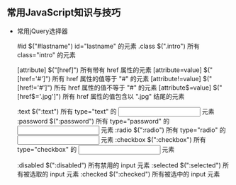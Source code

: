 ## 常用JavaScript知识与技巧
+ 常用jQuery选择器
  
  #id					$("#lastname")	id="lastname" 的元素
  .class				$(".intro")	所有 class="intro" 的元素
 	 	 
  [attribute]			$("[href]")	所有带有 href 属性的元素
  [attribute=value]	$("[href='#']")	所有 href 属性的值等于 "#" 的元素
  [attribute!=value]	$("[href!='#']")	所有 href 属性的值不等于 "#" 的元素
  [attribute$=value]	$("[href$='.jpg']")	所有 href 属性的值包含以 ".jpg" 结尾的元素

  :text	            $(":text")	所有 type="text" 的 <input> 元素
  :password         	$(":password")	所有 type="password" 的 <input> 元素
  :radio	            $(":radio")	所有 type="radio" 的 <input> 元素
  :checkbox	        $(":checkbox")	所有 type="checkbox" 的 <input> 元素

  :disabled	         $(":disabled")	所有禁用的 input 元素
  :selected	         $(":selected")	所有被选取的 input 元素
  :checked	         $(":checked")	所有被选中的 input 元素
